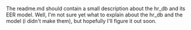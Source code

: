The readme.md should contain a small description about the hr_db and its EER model.
Well, I'm not sure yet what to explain about the hr_db and the model (i didn't make them), but hopefully I'll figure it out soon.
